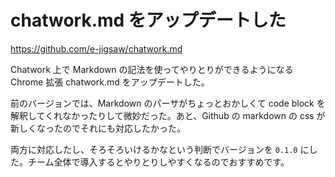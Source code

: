 # chatwork.md をアップデートした
https://github.com/e-jigsaw/chatwork.md

Chatwork 上で Markdown の記法を使ってやりとりができるようになる Chrome 拡張 chatwork.md をアップデートした。

前のバージョンでは、Markdown のパーサがちょっとおかしくて code block を解釈してくれなかったりして微妙だった。あと、Github の markdown の css が新しくなったのでそれにも対応したかった。

両方に対応したし、そろそろいけるかなという判断でバージョンを `0.1.0` にした。チーム全体で導入するとやりとりしやすくなるのでおすすめです。
